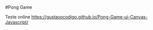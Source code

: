 #Pong Game

Teste online <a href="https://gustavocodigo.github.io/Pong-Game-ui-Canvas-Javascript/">https://gustavocodigo.github.io/Pong-Game-ui-Canvas-Javascript/

